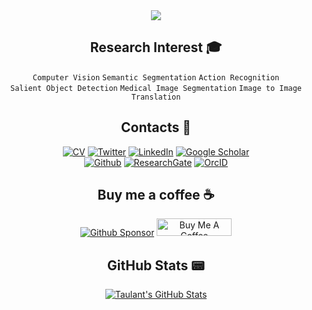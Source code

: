 
<div align="center">
<img src="https://capsule-render.vercel.app/api?type=waving&color=auto&height=150&section=header&text=Hi%20There,%20I'm%20Taehun%20Kim">

## Research Interest 🎓
`Computer Vision`
`Semantic Segmentation`
`Action Recognition`
<br>
`Salient Object Detection`
`Medical Image Segmentation`
`Image to Image Translation`

## Contacts 📃
<p align="center">
<a href="https://drive.google.com/file/d/1x6GRmr3QZASHyMnTDvz0GTD_W9krzzbi/view?usp=sharing" target="_blank"><img alt="CV" src="https://img.shields.io/badge/CV-<>?style=for-the-badge&color=9cf" /></a> 
<a href="https://twitter.com/plemeri_kim" target="_blank"><img alt="Twitter" src="https://img.shields.io/badge/twitter-%231DA1F2.svg?&style=for-the-badge&logo=twitter&logoColor=white" /></a> 
<a href="https://www.linkedin.com/in/taehun-kim-808b08158/" target="_blank"><img alt="LinkedIn" src="https://img.shields.io/badge/linkedin-%230077B5.svg?&style=for-the-badge&logo=linkedin&logoColor=white" /></a> 
<a href="https://scholar.google.co.kr/citations?user=f12-9yQAAAAJ&hl=en" target="_blank"><img alt="Google Scholar" src="https://img.shields.io/static/v1?style=for-the-badge&message=Google+Scholar&color=4285F4&logo=Google+Scholar&logoColor=FFFFFF&label=" /></a>
<br>
<a href="https://github.com/plemeri" target="_blank"><img alt="Github" src="https://img.shields.io/badge/GitHub-%2312100E.svg?&style=for-the-badge&logo=Github&logoColor=white" /></a>
<a href="https://www.researchgate.net/profile/Taehun-Kim-20" target="_blank"><img alt="ResearchGate" src="https://img.shields.io/static/v1?style=for-the-badge&message=ResearchGate&color=222222&logo=ResearchGate&logoColor=00CCBB&label=" /></a>
<a href="https://orcid.org/my-orcid?orcid=0000-0001-9322-9741" target="_blank"><img alt="OrcID" src="https://img.shields.io/static/v1?style=for-the-badge&message=ORCID&color=222222&logo=ORCID&logoColor=A6CE39&label=" /></a>
</p>

## Buy me a coffee ☕
<a href="https://github.com/sponsors/plemeri" target="_blank"><img alt="Github Sponsor" src="https://img.shields.io/badge/Sponsor-%E2%9D%A4-%23db61a2.svg?&style=for-the-badge&logo=githubsponsors&logoColor=white&" /></a> 
<a href="https://www.buymeacoffee.com/plemeri" target="_blank"><img src="https://cdn.buymeacoffee.com/buttons/default-orange.png" alt="Buy Me A Coffee" height="28" width="120"></a>

## GitHub Stats 📟

<a href="https://github.com/taulantxhakli/taulantxhakli">
  <img align="center" src="https://github-readme-stats-git-masterrstaa-rickstaa.vercel.app/api?username=plemeri&show_icons=true&line_height=27&count_private=true&title_color=ffffff&text_color=c9cacc&icon_color=blueviolet&bg_color=1d1f21" alt="Taulant's GitHub Stats" />

</div>
